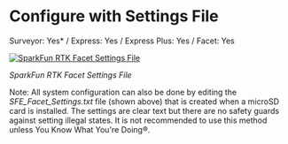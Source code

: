 # Configure with Settings File

Surveyor: Yes* / Express: Yes / Express Plus: Yes / Facet: Yes

[![SparkFun RTK Facet Settings File](https://cdn.sparkfun.com/assets/learn_tutorials/1/8/5/7/SparkFun_RTK_Express_-_Settings_File.jpg)](https://cdn.sparkfun.com/assets/learn_tutorials/1/8/5/7/SparkFun_RTK_Express_-_Settings_File.jpg)

*SparkFun RTK Facet Settings File*

Note: All system configuration can also be done by editing the *SFE_Facet_Settings.txt* file (shown above) that is created when a microSD card is installed. The settings are clear text but there are no safety guards against setting illegal states. It is not recommended to use this method unless You Know What You're Doing®.